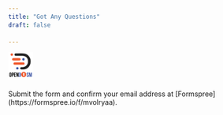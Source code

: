 ```yaml
---
title: "Got Any Questions"
draft: false

---
```

<img src="https://raw.githubusercontent.com/DOSM-GitHub/opendosm/master/exampleSite/static/images/favicon.png" alt="screenshot" width="10%">
<br><br>
Submit the form and confirm your email address at [Formspree](https://formspree.io/f/mvolryaa).
